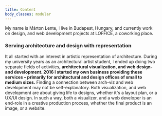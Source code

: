 ```yaml
---
title: Content
body_classes: modular
---
```


My name is Márton Lente, I live in Budapest, Hungary, and currently work on design, and web development projects at LOFFICE, a coworking place.

### Serving architecture and design with representation

It all started with an interest in artistic representation of architecture. During my university years as an architectural artist student, I ended up doing two separate fields of activities, **architectural visualization, and web design- and development. 2016 I started my own business providing these services – primarily for architectural and design offices of small to medium sizes.** Finding a connection between arch-viz and web development may not be self-explanatory. Both visualization, and web development are about giving life to designs, whether it's a layout plan, or a UX/UI design. In such a way, both a visualizer, and a web developer is an end-role in a creative production process, whether the final product is an image, or a website.
